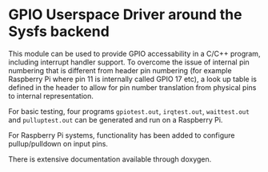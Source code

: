 # GPIO Userspace Driver around the Sysfs backend
This module can be used to provide GPIO accessability in a C/C++ program, including interrupt handler support.
To overcome the issue of internal pin numbering that is different from header pin numbering (for example Raspberry Pi 
where pin 11 is internally called GPIO 17 etc), a look up table is defined in the header to allow for pin number 
translation from physical pins to internal representation.

For basic testing, four programs `gpiotest.out`, `irqtest.out`, `waittest.out` and `pulluptest.out` can be generated and run on a Raspberry Pi.

For Raspberry Pi systems, functionality has been added to configure pullup/pulldown on input pins.

There is extensive documentation available through doxygen.
